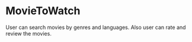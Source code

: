 # MovieToWatch
User can search movies by  genres and languages. Also user can rate and review the movies.
